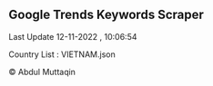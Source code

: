 

## Google Trends Keywords Scraper 
 
Last Update 12-11-2022 , 10:06:54

Country List :
VIETNAM.json



© Abdul Muttaqin 
